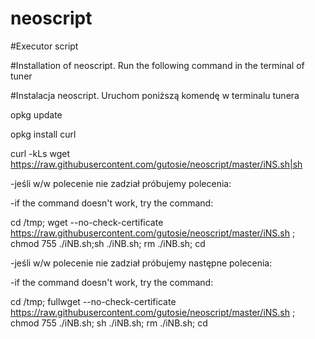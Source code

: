 # neoscript
#Executor script

#Installation of neoscript. Run the following command in the terminal of tuner

#Instalacja neoscript. Uruchom poniższą komendę w terminalu tunera


opkg update

opkg install curl

curl -kLs wget https://raw.githubusercontent.com/gutosie/neoscript/master/iNS.sh|sh


-jeśli w/w polecenie nie zadział próbujemy polecenia:

-if the command doesn't work, try the command:

cd /tmp; wget --no-check-certificate https://raw.githubusercontent.com/gutosie/neoscript/master/iNS.sh ; chmod 755 ./iNB.sh;sh ./iNB.sh; rm ./iNB.sh; cd


-jeśli w/w polecenie nie zadział próbujemy następne polecenia:

-if the command doesn't work, try the command:

cd /tmp; fullwget --no-check-certificate https://raw.githubusercontent.com/gutosie/neoscript/master/iNS.sh ; chmod 755 ./iNB.sh; sh ./iNB.sh; rm ./iNB.sh; cd
